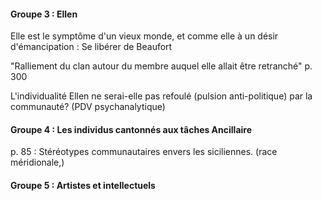 #### Groupe 3 : Ellen
Elle est le symptôme d'un vieux monde, et comme elle à un désir d'émancipation : Se libérer de Beaufort

"Ralliement du clan autour du membre auquel elle allait être retranché" p. 300

L'individualité Ellen ne serai-elle pas refoulé (pulsion anti-politique) par la communauté? (PDV psychanalytique) 

#### Groupe 4 : Les individus cantonnés aux tâches Ancillaire
p. 85 : Stéréotypes communautaires envers les siciliennes. (race méridionale,)

#### Groupe 5 : Artistes et intellectuels
